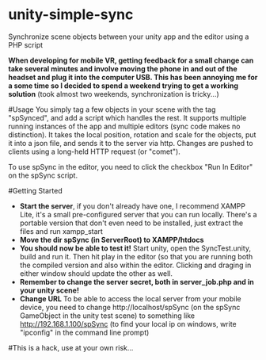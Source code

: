 # unity-simple-sync
Synchronize scene objects between your unity app and the editor using a PHP script

**When developing for mobile VR, getting feedback for a small change can take several minutes and involve moving the phone in and out of the headset and plug it into the computer USB. This has been annoying me for a some time so I decided to spend a weekend trying to get a working solution** (took almost two weekends, synchronization is tricky...)

#Usage
You simply tag a few objects in your scene with the tag "spSynced", and add a script which handles the rest. It supports multiple running instances of the app and multiple editors (sync code makes no distinction). It takes the local position, rotation and scale for the objects, put it into a json file, and sends it to the server via http. Changes are pushed to clients using a long-held HTTP request (or "comet").

To use spSync in the editor, you need to click the checkbox "Run In Editor" on the spSync script.

#Getting Started
 * **Start the server**, if you don't already have one, I recommend XAMPP Lite, it's a small pre-configured server that you can run locally. There's a portable version that don't even need to be installed, just extract the files and run xampp_start
 * **Move the dir spSync (in ServerRoot) to XAMPP/htdocs**
 * **You should now be able to test it!** Start unity, open the SyncTest.unity, build and run it. Then hit play in the editor (so that you are running both the compiled version and also within the editor. Clicking and draging in either window should update the other as well.
 * **Remember to change the server secret, both in server_job.php and in your unity scene!**
 * **Change URL** To be able to access the local server from your mobile device, you need to change http://localhost/spSync (on the spSync GameObject in the unity test scene) to something like http://192.168.1.100/spSync (to find your local ip on windows, write "ipconfig" in the command line prompt)
 
 #This is a hack, use at your own risk... 
